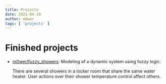 ```yaml
---
title: Projects
date: 2021-04-19
author: m0wer
tags: [ 'projects' ]
---
```


# Finished projects

* [m0wer/fuzzy_showers](https://github.com/m0wer/fuzzy_showers):
  Modeling of a dynamic system using fuzzy logic.

  There are several showers in a locker room that share the same water heater.
  User actions over their shower temperature control affect others.
